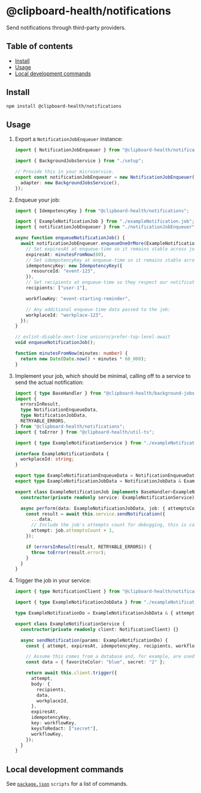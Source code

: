 # @clipboard-health/notifications <!-- omit from toc -->

Send notifications through third-party providers.

## Table of contents <!-- omit from toc -->

- [Install](#install)
- [Usage](#usage)
- [Local development commands](#local-development-commands)

## Install

```bash
npm install @clipboard-health/notifications
```

## Usage

1. Export a `NotificationJobEnqueuer` instance:

   <embedex source="packages/notifications/examples/notificationJobEnqueuer.ts">

   ```ts
   import { NotificationJobEnqueuer } from "@clipboard-health/notifications";

   import { BackgroundJobsService } from "./setup";

   // Provide this in your microservice.
   export const notificationJobEnqueuer = new NotificationJobEnqueuer({
     adapter: new BackgroundJobsService(),
   });
   ```

   </embedex>

1. Enqueue your job:

   <embedex source="packages/notifications/examples/enqueueNotificationJob.ts">

   ```ts
   import { IdempotencyKey } from "@clipboard-health/notifications";

   import { ExampleNotificationJob } from "./exampleNotification.job";
   import { notificationJobEnqueuer } from "./notificationJobEnqueuer";

   async function enqueueNotificationJob() {
     await notificationJobEnqueuer.enqueueOneOrMore(ExampleNotificationJob, {
       // Set expiresAt at enqueue-time so it remains stable across job retries.
       expiresAt: minutesFromNow(60),
       // Set idempotencyKey at enqueue-time so it remains stable across job retries.
       idempotencyKey: new IdempotencyKey({
         resourceId: "event-123",
       }),
       // Set recipients at enqueue-time so they respect our notification provider's limits.
       recipients: ["user-1"],

       workflowKey: "event-starting-reminder",

       // Any additional enqueue-time data passed to the job:
       workplaceId: "workplace-123",
     });
   }

   // eslint-disable-next-line unicorn/prefer-top-level-await
   void enqueueNotificationJob();

   function minutesFromNow(minutes: number) {
     return new Date(Date.now() + minutes * 60_000);
   }
   ```

   </embedex>

1. Implement your job, which should be minimal, calling off to a service to send the actual notification:

   <embedex source="packages/notifications/examples/exampleNotification.job.ts">

   ```ts
   import { type BaseHandler } from "@clipboard-health/background-jobs-adapter";
   import {
     errorsInResult,
     type NotificationEnqueueData,
     type NotificationJobData,
     RETRYABLE_ERRORS,
   } from "@clipboard-health/notifications";
   import { toError } from "@clipboard-health/util-ts";

   import { type ExampleNotificationService } from "./exampleNotification.service";

   interface ExampleNotificationData {
     workplaceId: string;
   }

   export type ExampleNotificationEnqueueData = NotificationEnqueueData & ExampleNotificationData;
   export type ExampleNotificationJobData = NotificationJobData & ExampleNotificationData;

   export class ExampleNotificationJob implements BaseHandler<ExampleNotificationJobData> {
     constructor(private readonly service: ExampleNotificationService) {}

     async perform(data: ExampleNotificationJobData, job: { attemptsCount: number }) {
       const result = await this.service.sendNotification({
         ...data,
         // Include the job's attempts count for debugging, this is called `retryAttempts` in `background-jobs-postgres`.
         attempt: job.attemptsCount + 1,
       });

       if (errorsInResult(result, RETRYABLE_ERRORS)) {
         throw toError(result.error);
       }
     }
   }
   ```

   </embedex>

1. Trigger the job in your service:

   <embedex source="packages/notifications/examples/exampleNotification.service.ts">

   ```ts
   import { type NotificationClient } from "@clipboard-health/notifications";

   import { type ExampleNotificationJobData } from "./exampleNotification.job";

   type ExampleNotificationDo = ExampleNotificationJobData & { attempt: number };

   export class ExampleNotificationService {
     constructor(private readonly client: NotificationClient) {}

     async sendNotification(params: ExampleNotificationDo) {
       const { attempt, expiresAt, idempotencyKey, recipients, workflowKey, workplaceId } = params;

       // Assume this comes from a database and, for example, are used as template variables...
       const data = { favoriteColor: "blue", secret: "2" };

       return await this.client.trigger({
         attempt,
         body: {
           recipients,
           data,
           workplaceId,
         },
         expiresAt,
         idempotencyKey,
         key: workflowKey,
         keysToRedact: ["secret"],
         workflowKey,
       });
     }
   }
   ```

   </embedex>

## Local development commands

See [`package.json`](./package.json) `scripts` for a list of commands.
